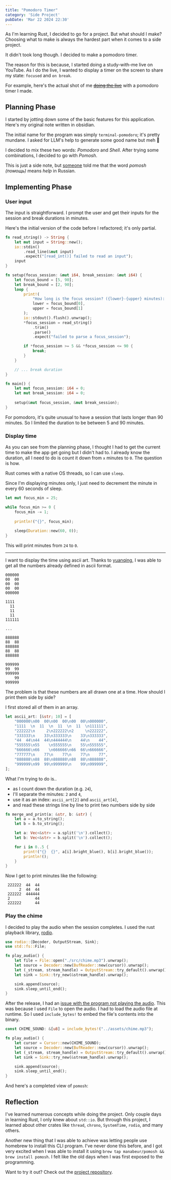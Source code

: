 ```yaml
---
title: "Pomodoro Timer"
category: 'Side Project'
pubDate: 'Mar 22 2024 22:30'
---
```



As I'm learning Rust, I decided to go for a project. But what should I make? Choosing what to make is always the hardest part when it comes to a side project. 

It didn't took long though. I decided to make a pomodoro timer. 

The reason for this is because, I started doing a study-with-me live on YouTube. As I do the live, I wanted to display a timer on the screen to share my state: `focused` and `on break`.

For example, here's the actual shot of me ~~[doing the live](https://www.youtube.com/watch?v=N8VPYYqDY-Q&ab_channel=madelen)~~ with a pomodoro timer I made.

<!-- ![](Side%20Project%20-%20Command%20Line%20Pomodoro%20Timer/pomosh-screenshot-1.webp) -->

## Planning Phase

I started by jotting down some of the basic features for this application. Here's my original note written in obsidian.

The initial name for the program was simply `terminal-pomodoro`; it's pretty mundane. I asked for LLM's help to generate some good name but meh 🫤

I decided to mix these two words: _Pomodoro_ and _Shell_. After trying some combinations, I decided to go with _Pomosh_.

This is just a side note, but [someone](https://mastodon.social/@zenforyen/112136497291326282) told me that the word _pomosh (помощь)_ means _help_ in Russian.

<!-- ![](Side%20Project%20-%20Command%20Line%20Pomodoro%20Timer/Pasted%20image%2020240321203116.png) -->

## Implementing Phase
### User input 

The input is straightforward. I prompt the user and get their inputs for the session and break durations in minutes.

Here's the initial version of the code before I refactored; it's only partial.

```rust
fn read_string() -> String {
    let mut input = String::new();
    io::stdin()
        .read_line(&mut input)
        .expect("[read_int()] failed to read an input");
    input
}

fn setup(focus_session: &mut i64, break_session: &mut i64) {
    let focus_bound = [5, 90];
    let break_bound = [2, 90];
    loop {
        print!(
            "How long is the focus session? ({lower}-{upper} minutes): ",
            lower = focus_bound[0],
            upper = focus_bound[1]
        );
        io::stdout().flush().unwrap();
        *focus_session = read_string()
            .trim()
            .parse()
            .expect("failed to parse a focus_session");

        if *focus_session >= 5 && *focus_session <= 90 {
            break;
        }
    }

	// ... break duration
}

fn main() {
	let mut focus_session: i64 = 0;
	let mut break_session: i64 = 0;
	
	setup(&mut focus_session, &mut break_session);
}
```

For pomodoro, it's quite unusual to have a session that lasts longer than 90 minutes. So I limited the duration to be between 5 and 90 minutes. 

### Display time

As you can see from the planning phase, I thought I had to get the current time to make the app get going but I didn't had to. I already know the duration, all I need to do is count it down from `x` minutes to `0`. The question is how. 

Rust comes with a native OS threads, so I can use `sleep`.

Since I'm displaying minutes only, I just need to decrement the minute in every 60 seconds of sleep.

```rust
let mut focus_min = 25;

while focus_min >= 0 {
	focus_min -= 1;
	
	println!("{}", focus_min);
	
	sleep(Duration::new(60, 0));
}
```

This will print minutes from `24` to `0`. 

---

I want to display the time using ascii art. Thanks to [yuanqing](https://gist.github.com/yuanqing/ffa2244bd134f911d365), I was able to get all the numbers already defined in ascii format.

```text
000000
00  00
00  00
00  00
000000

1111
  11
  11
  11
111111

...

888888
88  88
888888
88  88
888888

999999
99  99
999999
    99
999999
```

The problem is that these numbers are all drawn one at a time. How should I print them side by side?

I first stored all of them in an array.
```rust
let ascii_art: [&str; 10] = [
	"000000\n00  00\n00  00\n00  00\n000000",
	"1111  \n  11  \n  11  \n  11  \n111111",
	"222222\n     2\n222222\n2     \n222222",
	"333333\n    33\n333333\n    33\n333333",
	"44  44\n44  44\n444444\n    44\n    44",
	"555555\n55    \n555555\n    55\n555555",
	"666666\n66    \n666666\n66  66\n666666",
	"777777\n    77\n    77\n    77\n    77",
	"888888\n88  88\n888888\n88  88\n888888",
	"999999\n99  99\n999999\n    99\n999999",
];
```

What I'm trying to do is..
- as I count down the duration (e.g. `24`),
- I'll separate the minutes: `2` and `4`,
- use it as an index: `ascii_art[2]` and `ascii_art[4]`,
- and read these strings line by line to print two numbers side by side

```rust
fn merge_and_print(a: &str, b: &str) {
    let a = a.to_string();
    let b = b.to_string();

    let a: Vec<&str> = a.split('\n').collect();
    let b: Vec<&str> = b.split('\n').collect();

    for i in 0..5 {
        print!("{}  {}", a[i].bright_blue(), b[i].bright_blue());
        println!();
    }
}
```

Now I get to print minutes like the following:

```text
 222222  44  44
      2  44  44
 222222  444444
 2           44
 222222      44
```

### Play the chime

I decided to play the audio when the session completes. I used the rust playback library, [rodio](https://github.com/RustAudio/rodio). 

```rust
use rodio::{Decoder, OutputStream, Sink};
use std::fs::File;

fn play_audio() {
	let file = File::open("./src/chime.mp3").unwrap();
    let source = Decoder::new(BufReader::new(cursor)).unwrap();
    let (_stream, stream_handle) = OutputStream::try_default().unwrap();
    let sink = Sink::try_new(&stream_handle).unwrap();

    sink.append(source);
    sink.sleep_until_end();
}
```

After the release, I had an [issue with the program not playing the audio](https://github.com/manabeur/pomosh/issues/3). This was because I used `File` to open the audio. I had to load the audio file at runtime. So I used `include_bytes!` to embed the file's contents into the binary.

```rust
const CHIME_SOUND: &[u8] = include_bytes!("../assets/chime.mp3");

fn play_audio() {
    let cursor = Cursor::new(CHIME_SOUND);
    let source = Decoder::new(BufReader::new(cursor)).unwrap();
    let (_stream, stream_handle) = OutputStream::try_default().unwrap();
    let sink = Sink::try_new(&stream_handle).unwrap();

    sink.append(source);
    sink.sleep_until_end();
}
```

And here's a completed view of `pomosh`:

<!-- ![](Side%20Project%20-%20Command%20Line%20Pomodoro%20Timer/pomosh-demo.gif) -->

## Reflection

I've learned numerous concepts while doing the project. Only couple days in learning Rust, I only knew about `std::io`. But through this project, I learned about other crates like `thread`, `chrono`, `SystemTime`, `rodio`, and many others.

Another new thing that I was able to achieve was letting people use homebrew to install this CLI program. I've never done this before, and I got very excited when I was able to install it using `brew tap manabeur/pomosh && brew install pomosh`. I felt like the old days when I was first exposed to the programming.

Want to try it out? Check out the [project repository](https://github.com/img9417/pomosh).

